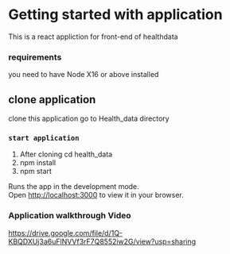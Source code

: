 # Getting started with application

This is a react appliction for front-end of healthdata

### requirements

you need to have Node X16 or above installed 

## clone application

clone this application go to Health_data directory


### `start application`

1. After cloning cd health_data
2. npm install
3. npm start

Runs the app in the development mode.\
Open [http://localhost:3000](http://localhost:3000) to view it in your browser.



### Application walkthrough Video

https://drive.google.com/file/d/1Q-KBQDXUj3a6uFlNVVf3rF7Q8552iw2G/view?usp=sharing

